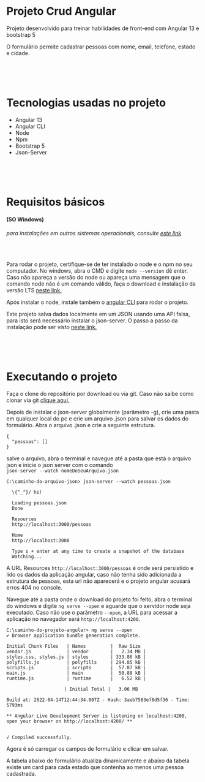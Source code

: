 # Projeto Crud Angular

 Projeto desenvolvido para treinar habilidades de front-end com Angular  13 e bootstrap 5

O formulário permite cadastrar pessoas com nome, email, telefone, estado e cidade.

<br><br><br>
# Tecnologias usadas no projeto

* Angular 13
* Angular CLI
* Node 
* Npm
* Bootstrap 5
* Json-Server

<br><br><br>
# Requisitos básicos
 
#### (SO Windows)
###### para instalações em outros sistemas operacionais, consulte [este link](https://www.google.com)
<br>

Para rodar o projeto, certifique-se de ter instalado o node e o npm no seu computador.
No windows, abra o CMD e digite `node --version` dê enter. Caso não apareça a versão do node ou apareça uma mensagem que o comando node não é um comando válido, faça o download e instalação da versão LTS [neste link.](https://nodejs.org/en/)

Após instalar o node, instale também o [angular CLI](https://angular.io/cli) para rodar o projeto. <br>

Este projeto salva dados localmente em um JSON usando uma API falsa, para isto será necessário instalar o json-server. O passo a passo da instalação pode ser visto [neste link.](https://www.npmjs.com/package/json-server)


<br><br><br>
# Executando o projeto

Faça o clone do repositório por download ou via git. Caso não saibe como clonar via git [clique aqui.](https://medium.com/@gabrielnovakovski/introdu%C3%A7%C3%A3o-ao-git-clonando-e-enviando-altera%C3%A7%C3%B5es-no-c%C3%B3digo-a7915b8018d5#:~:text=b%C3%A1sicos%20para%20contribuir.-,Clonando%20um%20reposit%C3%B3rio,copie%20a%20url%20do%20reposit%C3%B3rio.&text=Ap%C3%B3s%20clonar%20seu%20reposit%C3%B3rio%2C%20voc%C3%AA,altera%C3%A7%C3%B5es%20necess%C3%A1rias%20no%20c%C3%B3digo%20fonte.) <br>


Depois de instalar o json-server globalmente (parâmetro -g), crie uma pasta em qualquer local do pc e crie um arquivo 
.json para salvar os dados do formulário. Abra o arquivo 
.json e crie a seguinte estrutura. 
```
{
  "pessoas": []
}

``` 

salve o arquivo, abra o terminal e navegue até a pasta que está o arquivo json e inicie o json server com o comando <br>
`json-server --watch nomeDoSeuArquivo.json`

```
C:\caminho-do-arquivo-json> json-server --watch pessoas.json

  \{^_^}/ hi!

  Loading pessoas.json
  Done

  Resources
  http://localhost:3000/pessoas

  Home
  http://localhost:3000

  Type s + enter at any time to create a snapshot of the database
  Watching...

```

A URL Resources `http://localhost:3000/pessoas` é onde será persistido e lido os dados da aplicação angular, caso não tenha sido adicionada a estrutura de pessoas, esta url não aparecerá e o projeto angular acusará erros 404 no console.


Navegue até a pasta onde o download do projeto foi feito,  abra o terminal do windows e digite `ng serve --open`
e aguarde que o servidor node seja executado. Caso não use o parâmetro `--open`, a URL para acessar a aplicação no navegador será `http://localhost:4200`.
 ```
C:\caminho-do-projeto-angular> ng serve --open
✔ Browser application bundle generation complete.

Initial Chunk Files   | Names         |  Raw Size
vendor.js             | vendor        |   2.34 MB | 
styles.css, styles.js | styles        | 333.86 kB | 
polyfills.js          | polyfills     | 294.85 kB | 
scripts.js            | scripts       |  57.87 kB | 
main.js               | main          |  50.88 kB | 
runtime.js            | runtime       |   6.52 kB | 

                      | Initial Total |   3.06 MB

Build at: 2022-04-14T12:44:34.007Z - Hash: 3aeb7583ef8d5f36 - Time: 5793ms

** Angular Live Development Server is listening on localhost:4200, open your browser on http://localhost:4200/ **


√ Compiled successfully.
 
 ```

Agora é só carregar os campos de formulário e clicar em salvar.  <br>

A tabela abaixo do formulário atualiza dinamicamente e abaixo da tabela existe um card para cada estado que contenha ao menos uma pessoa cadastrada.
